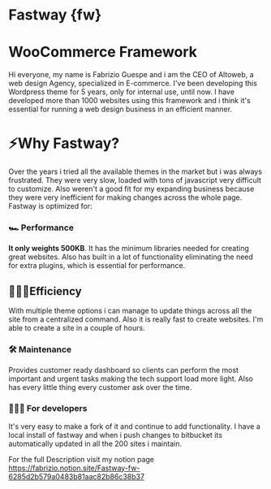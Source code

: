 # Fastway {fw}

# WooCommerce Framework

Hi everyone, my name is Fabrizio Guespe and i am the CEO of Altoweb, a web design Agency, specialized in E-commerce. I've been developing this Wordpress theme for 5 years, only for internal use, until now. I have developed more than 1000 websites using this framework and i think it's essential for running a web design business in an efficient manner.

# ⚡️Why Fastway?

Over the years i tried all the available themes in the market but i was always frustrated. They were very slow, loaded with tons of javascript very difficult to customize. Also weren't a good fit for my expanding business because they were very inefficient for making changes across the whole page. Fastway is optimized for: 

### 🏎 Performance

**It only weights 500KB**. It has the minimum libraries needed for creating great websites. Also has built in a lot of functionality eliminating the need for extra plugins, which is essential for performance.

## 👨🏼‍💻Efficiency

With multiple theme options i can manage to update things across all the site from a centralized command. Also it is really fast to create websites. I'm able to create a site in a couple of hours.

### 🛠 Maintenance

Provides customer ready dashboard so clients can perform the most important and urgent tasks making the tech support load more light. Also has every little thing every customer ask over the time.

### 👨🏼‍💻 For developers

It's very easy to make a fork of it and continue to add functionality. I have a local install of fastway and when i push changes to bitbucket its automatically updated in all the 200 sites i maintain.


For the full Description visit my notion page
https://fabrizio.notion.site/Fastway-fw-6285d2b579a0483b81aac82b86c38b37